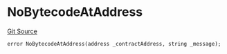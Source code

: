 # NoBytecodeAtAddress
[Git Source](https://github.com/thrackle-io/forte-rules-engine/blob/51222fa37733b5e2c25003328ad964a7e7155cb3/src/client/token/handler/diamond/HandlerDiamondLib.sol)


```solidity
error NoBytecodeAtAddress(address _contractAddress, string _message);
```

